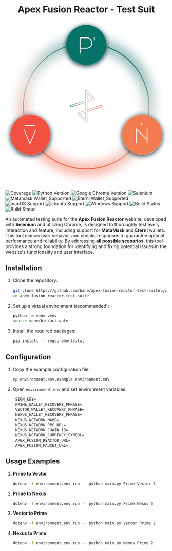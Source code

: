 <h1 align="center">Apex Fusion Reactor - Test Suit</h1>

<p align="center"><img src="./images/reactor.svg" alt="Apex Fusion Reactor" /></p>

![Coverage](https://img.shields.io/badge/Coverage-100%25-4ccf50?logo=github&logoColor=white)
![Python Version](https://img.shields.io/badge/Python-3.9.x-4285f4?logo=python&logoColor=white)
![Google Chrome Version](https://img.shields.io/badge/Google%20Chrome-%3E%3D%20129.0.0-4285f4?logo=GoogleChrome&logoColor=white)
![Selenium](https://img.shields.io/badge/Selenium-4.25.0-4285f4?logo=selenium&logoColor=white)
![Metamask Wallet_Supported](https://img.shields.io/badge/MetaMask%20Wallet-12.4.2-4285f4?logo=Ethereum&logoColor=white)
![Eternl Wallet_Supported](https://img.shields.io/badge/Eternl%20Wallet-1.12.16-4285f4?logo=Cardano&logoColor=white)
![macOS Support](https://img.shields.io/badge/macOS-tested-4ccf50?logo=macos&logoColor=white)
![Ubuntu Support](https://img.shields.io/badge/Ubuntu-not%20tested-ee0000?logo=ubuntu&logoColor=white)
![Windows Support](https://img.shields.io/badge/Windows-not%20tested-ee0000?logo=windows&logoColor=white)
![Build Status](https://github.com/bane/apex-fusion-reactor-test-suite/actions/workflows/reactor-test.yml/badge.svg)
![Build Status](https://github.com/bane/apex-fusion-reactor-test-suite/actions/workflows/bridging.yml/badge.svg)

An automated testing suite for the **Apex Fusion Reactor** website, 
developed with **Selenium** and utilizing Chrome, 
is designed to thoroughly test every interaction and feature, 
including support for **MetaMask** and **Eternl** wallets. 
This tool mimics user behavior and checks responses to guarantee optimal performance and reliability. 
By addressing **all possible scenarios**, this tool provides a strong foundation for identifying and fixing potential issues in the website's functionality and user interface.

## Installation

1. Clone the repository:

   ```bash
   git clone https://github.com/bane/apex-fusion-reactor-test-suite.git
   cd apex-fusion-reactor-test-suite
   ```

2. Set up a virtual environment (recommended):

   ```bash
   python -m venv venv
   source venv/bin/activate
   ```

3. Install the required packages:

   ```bash
   pip install -r requirements.txt
   ```

## Configuration

1. Copy the example configuration file:

   ```bash
   cp environment.env.example environment.env
   ```

2. Open `environment.env` and set environment variables:

   ```
    SIGN_KEY=
    PRIME_WALLET_RECOVERY_PHRASE=
    VECTOR_WALLET_RECOVERY_PHRASE=
    NEXUS_WALLET_RECOVERY_PHRASE=
    NEXUS_NETWORK_NAME=
    NEXUS_NETWORK_RPC_URL=
    NEXUS_NETWORK_CHAIN_ID=
    NEXUS_NETWORK_CURRENCY_SYMBOL=
    APEX_FUSION_REACTOR_URL=
    APEX_FUSION_FAUCET_URL=
   ```

## Usage Examples

1. **Prime to Vector**

   ```bash
   dotenv -f environment.env run -- python main.py Prime Vector 5
   ```

2. **Prime to Nexus**

   ```bash
   dotenv -f environment.env run -- python main.py Prime Nexus 5
   ```

3. **Vector to Prime**

   ```bash
   dotenv -f environment.env run -- python main.py Vector Prime 2
   ```
  
4. **Nexus to Prime**

   ```bash
   dotenv -f environment.env run -- python main.py Nexus Prime 2
   ```
